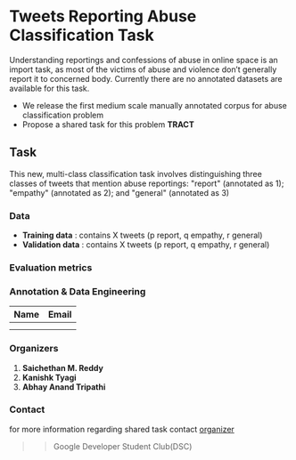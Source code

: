 # **Tweets Reporting Abuse Classification Task** 

Understanding reportings and confessions of abuse in online space is an import task, as most of the victims of abuse and violence don’t generally report it to concerned body. Currently there are no annotated datasets are available for this task.

* We release the first medium scale manually annotated corpus for abuse classification problem
* Propose a shared task for this problem **TRACT**

## Task
This new, multi-class classification task involves distinguishing three classes of tweets that mention abuse reportings: "report" (annotated as 1); "empathy" (annotated as 2); and "general" (annotated as 3) 

### Data
* **Training data** : contains X tweets (p report, q empathy, r general)
* **Validation data** : contains X tweets (p report, q empathy, r general)

### Evaluation metrics


### Annotation & Data Engineering

| Name  | Email |
| ------------- | ------------- |
|   |  |
|   |  |

### Organizers
1. **Saichethan M. Reddy**
2. **Kanishk Tyagi**
3. **Abhay Anand Tripathi**

### Contact
for more information regarding shared task contact [organizer](mailto:saichethanreddymiriyala@gmail.com)


>>Google Developer Student Club(DSC)
